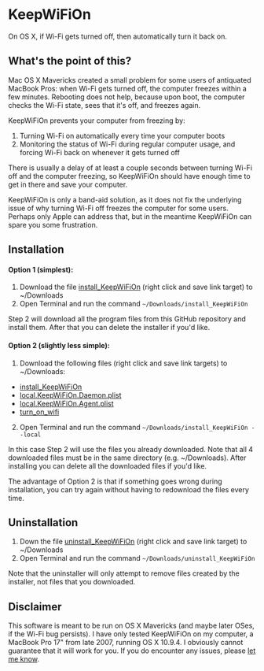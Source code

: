 KeepWiFiOn
==========

On OS X, if Wi-Fi gets turned off, then automatically turn it back on.

## What's the point of this?
Mac OS X Mavericks created a small problem for some users of antiquated MacBook Pros: when Wi-Fi gets turned off, the computer freezes within a few minutes.  Rebooting does not help, because upon boot, the computer checks the Wi-Fi state, sees that it's off, and freezes again.

KeepWiFiOn prevents your computer from freezing by:

1. Turning Wi-Fi on automatically every time your computer boots
2. Monitoring the status of Wi-Fi during regular computer usage, and forcing Wi-Fi back on whenever it gets turned off

There is usually a delay of at least a couple seconds between turning Wi-Fi off and the computer freezing, so KeepWiFiOn should have enough time to get in there and save your computer.

KeepWiFiOn is only a band-aid solution, as it does not fix the underlying issue of why turning Wi-Fi off freezes the computer for some users.  Perhaps only Apple can address that, but in the meantime KeepWiFiOn can spare you some frustration.

## Installation

#### Option 1 (simplest):

1. Download the file [install_KeepWiFiOn][installer] (right click and save link target) to ~/Downloads
2. Open Terminal and run the command `~/Downloads/install_KeepWiFiOn`

Step 2 will download all the program files from this GitHub repository and install them.  After that you can delete the installer if you'd like.

#### Option 2 (slightly less simple):

1. Download the following files (right click and save link targets) to ~/Downloads:
  * [install_KeepWiFiOn][installer]
  * [local.KeepWiFiOn.Daemon.plist][daemon]
  * [local.KeepWiFiOn.Agent.plist][agent]
  * [turn_on_wifi][script]
2. Open Terminal and run the command `~/Downloads/install_KeepWiFiOn --local`

In this case Step 2 will use the files you already downloaded.  Note that all 4 downloaded files must be in the same directory (e.g. ~/Downloads).  After installing you can delete all the downloaded files if you'd like.

The advantage of Option 2 is that if something goes wrong during installation, you can try again without having to redownload the files every time.

## Uninstallation

1. Down the file [uninstall_KeepWiFiOn][uninstaller] (right click and save link target) to ~/Downloads
2. Open Terminal and run the command `~/Downloads/uninstall_KeepWiFiOn`

Note that the uninstaller will only attempt to remove files created by the installer, not files that you downloaded.

## Disclaimer

This software is meant to be run on OS X Mavericks (and maybe later OSes, if the Wi-Fi bug persists).  I have only tested KeepWiFiOn on my computer, a MacBook Pro 17" from late 2007, running OS X 10.9.4.  I obviously cannot guarantee that it will work for you.  If you do encounter any issues, please [let me know][issue].

[installer]: https://raw.githubusercontent.com/dmuenz/KeepWiFiOn/master/install_KeepWiFiOn
[uninstaller]: https://raw.githubusercontent.com/dmuenz/KeepWiFiOn/master/uninstall_KeepWiFiOn
[daemon]: https://raw.githubusercontent.com/dmuenz/KeepWiFiOn/master/local.KeepWiFiOn.Daemon.plist
[agent]: https://raw.githubusercontent.com/dmuenz/KeepWiFiOn/master/local.KeepWiFiOn.Agent.plist
[script]: https://raw.githubusercontent.com/dmuenz/KeepWiFiOn/master/turn_on_wifi
[issue]: https://github.com/dmuenz/KeepWiFiOn/issues/new
